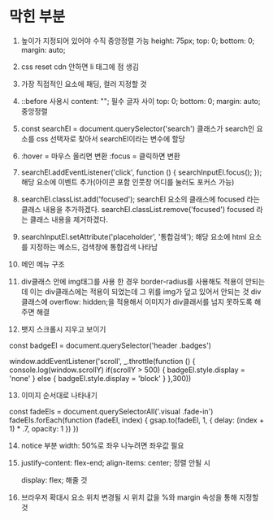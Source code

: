 # 막힌 부분

1. 높이가 지정되어 있어야 수직 중앙정렬 가능
  height: 75px;
  top: 0;
  bottom: 0;
  margin: auto;

2. css reset cdn 안하면 li 태그에 점 생김

3. 가장 직접적인 요소에 패딩, 컬러 지정할 것

4. ::before 사용시 content: ""; 필수
   글자 사이
   top: 0;
   bottom: 0;
   margin: auto;
   중앙정렬

5. const searchEl = document.querySelector('search')
   클래스가 search인 요소를 css 선택자로 찾아서 searchEl이라는 변수에 할당

6. :hover = 마우스 올리면 변환
   :focus = 클릭하면 변환

7. searchEl.addEventListener('click', function () {
  searchInputEl.focus();
});
  해당 요소에 이벤트 추가(아이콘 포함 인풋창 어디를 눌러도 포커스 가능)

8. searchEl.classList.add('focused');
  searchEl 요소의 클래스에 focused 라는 클래스 내용을 추가하겠다.
   searchEl.classList.remove('focused')
  focused 라는 클래스 내용을 제거하겠다.

9. searchInputEl.setAttribute('placeholder', '통합검색');
  해당 요소에 html 요소를 지정하는 메소드, 검색창에 통합검색 나타남

10. 메인 메뉴 구조

11. div클래스 안에 img태그를 사용 한 경우 border-radius를 사용해도
    적용이 안되는데 이는 div클래스에는 적용이 되었는데 그 위를 img가 덮고 있어서 안되는 것 div클래스에 overflow: hidden;을 적용해서
    이미지가 div클래서를 넘지 못하도록 해주면 해결

12. 뱃지 스크롤시 지우고 보이기

const badgeEl = document.querySelector('header .badges')

window.addEventListener('scroll', _.throttle(function () {
  console.log(window.scrollY)
  if(scrollY > 500) {
    badgeEl.style.display = 'none'
  } else {
    badgeEl.style.display = 'block'
  }
},300))

13. 이미지 순서대로 나타내기

const fadeEls = document.querySelectorAll('.visual .fade-in')
fadeEls.forEach(function (fadeEl, index) {
  gsap.to(fadeEl, 1, {
    delay: (index + 1) * .7,
    opacity: 1
  })
})

14. notice 부분 width: 50%로 좌우 나누려면
    좌우값 필요

15. justify-content: flex-end;
    align-items: center;  정렬 안될 시

    display: flex; 해줄 것

16. 브라우저 확대시 요소 위치 변경될 시
    위치 값을 %와 margin 속성을 통해 지정할 것